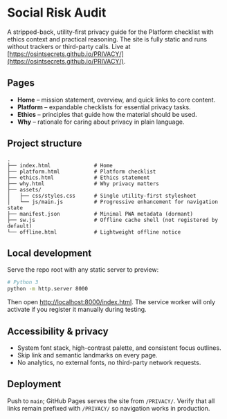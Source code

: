 # Social Risk Audit

A stripped-back, utility-first privacy guide for the Platform checklist with ethics context and practical reasoning. The site is fully static and runs without trackers or third-party calls. Live at [https://osintsecrets.github.io/PRIVACY/](https://osintsecrets.github.io/PRIVACY/).

## Pages

- **Home** – mission statement, overview, and quick links to core content.
- **Platform** – expandable checklists for essential privacy tasks.
- **Ethics** – principles that guide how the material should be used.
- **Why** – rationale for caring about privacy in plain language.

## Project structure

```
.
├── index.html              # Home
├── platform.html           # Platform checklist
├── ethics.html             # Ethics statement
├── why.html                # Why privacy matters
├── assets/
│   ├── css/styles.css      # Single utility-first stylesheet
│   └── js/main.js          # Progressive enhancement for navigation state
├── manifest.json           # Minimal PWA metadata (dormant)
├── sw.js                   # Offline cache shell (not registered by default)
└── offline.html            # Lightweight offline notice
```

## Local development

Serve the repo root with any static server to preview:

```bash
# Python 3
python -m http.server 8000
```

Then open [http://localhost:8000/index.html](http://localhost:8000/index.html). The service worker will only activate if you register it manually during testing.

## Accessibility & privacy

- System font stack, high-contrast palette, and consistent focus outlines.
- Skip link and semantic landmarks on every page.
- No analytics, no external fonts, no third-party network requests.

## Deployment

Push to `main`; GitHub Pages serves the site from `/PRIVACY/`. Verify that all links remain prefixed with `/PRIVACY/` so navigation works in production.
